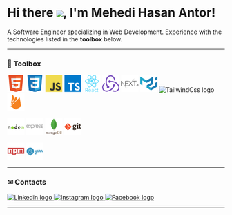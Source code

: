 # Hi there <img src="https://raw.githubusercontent.com/MartinHeinz/MartinHeinz/master/wave.gif" width="30px"/>, I'm Mehedi Hasan Antor!

A Software Engineer specializing in Web Development. Experience with the technologies listed in the **toolbox** below.

---

### 🧰 Toolbox

<img
  src="https://github.com/devicons/devicon/blob/master/icons/html5/html5-original.svg"
  alt="Html logo"
  width="40px"
  height="40px"
/>
<img
  src="https://github.com/devicons/devicon/blob/master/icons/css3/css3-original.svg"
  alt="Css logo"
  width="40px"
  height="40px"
/>
<img
  src="https://github.com/devicons/devicon/blob/master/icons/javascript/javascript-original.svg"
  alt="Javascript logo"
  width="40px"
  height="40px"
/>
<img
  src="https://github.com/devicons/devicon/blob/master/icons/typescript/typescript-original.svg"
  alt="Typescript logo"
  width="40px"
  height="40px"
/>
<img
  src="https://github.com/devicons/devicon/blob/master/icons/react/react-original-wordmark.svg"
  alt="React.Js logo"
  width="40px"
  height="40px"
/>
<img
  src="https://github.com/devicons/devicon/blob/master/icons/redux/redux-original.svg"
  alt="Redux logo"
  width="40px"
  height="40px"
/>
<img
  src="https://github.com/devicons/devicon/blob/master/icons/nextjs/nextjs-original-wordmark.svg"
  alt="Next.Js logo"
  width="40px"
  height="40px"
/>
<img
  src="https://github.com/devicons/devicon/blob/master/icons/materialui/materialui-original.svg"
  alt="MaterialUI logo"
  width="40px"
  height="40px"
/>
<img
  src="https://cdn.worldvectorlogo.com/logos/tailwindcss.svg"
  alt="TailwindCss logo"
  width="40px"
  height="40px"
/>
<img
  src="https://github.com/devicons/devicon/blob/master/icons/firebase/firebase-plain.svg"
  alt="Firebase logo"
  width="40px"
  height="40px"
/>

<img
  src="https://github.com/devicons/devicon/blob/master/icons/nodejs/nodejs-original-wordmark.svg"
  alt="NodeJs logo"
  width="40px"
  height="40px"
/>
<img
  src="https://github.com/devicons/devicon/blob/master/icons/express/express-original-wordmark.svg"
  alt="Express logo"
  width="40px"
  height="40px"
/>
<img
  src="https://github.com/devicons/devicon/blob/master/icons/mongodb/mongodb-original-wordmark.svg"
  alt="MongoDB logo"
  width="40px"
  height="40px"
/>
<img
  src="https://github.com/devicons/devicon/blob/master/icons/git/git-original-wordmark.svg"
  alt="Git logo"
  width="40px"
  height="40px"
/>

<img
  src="https://github.com/devicons/devicon/blob/master/icons/npm/npm-original-wordmark.svg"
  alt="Npm logo"
  width="40px"
  height="40px"
/>
<img
  src="https://github.com/devicons/devicon/blob/master/icons/yarn/yarn-original-wordmark.svg"
  alt="Yarn logo"
  width="40px"
  height="40px"
/>

---
### ✉ Contacts

<a href="https://www.linkedin.com/in/mehedi-hasan-antor-6b6701134/" target="_blank">
  <img
    src="https://cdn.worldvectorlogo.com/logos/linkedin-icon-2.svg"
    alt="Linkedin logo"
    width="40px"
    height="40px"
  />
</a>
<a href="https://www.instagram.com/mehedihasan.antor" target="_blank">
  <img
    src="https://cdn.worldvectorlogo.com/logos/instagram-2-1.svg"
    alt="Instagram logo"
    width="40px"
    height="40px"
  />
</a>
<a href="https://www.facebook.com/aaaaantor/" target="_blank">
  <img
    src="https://cdn.worldvectorlogo.com/logos/facebook-3.svg"
    alt="Facebook logo"
    width="40px"
    height="40px"
  />
</a>

---

<!-- ### ☕ Support

<a href="https://www.buymeacoffee.com/martstech" target="_blank">
  <img src="https://cdn.buymeacoffee.com/buttons/v2/default-yellow.png" alt="Buy Me A Coffee" height="60px" width="217px" />
</a> -->
